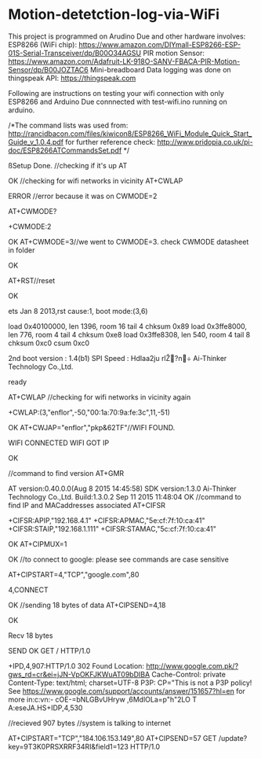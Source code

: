 # Motion-detetction-log-via-WiFi
This project is programmed on Arudino Due and other hardware involves:
  ESP8266 (WiFi chip): https://www.amazon.com/DIYmall-ESP8266-ESP-01S-Serial-Transceiver/dp/B00O34AGSU
  PIR motion Sensor: https://www.amazon.com/Adafruit-LK-918O-SANV-FBACA-PIR-Motion-Sensor/dp/B00JOZTAC6
  Mini-breadboard
Data logging was done on thingspeak API: https://thingspeak.com


Following are instructions on testing your wifi connection with only ESP8266 and Arduino Due connnected with test-wifi.ino running on arduino.

/*The command lists was used from: http://rancidbacon.com/files/kiwicon8/ESP8266_WiFi_Module_Quick_Start_Guide_v_1.0.4.pdf
for further reference check: http://www.pridopia.co.uk/pi-doc/ESP8266ATCommandsSet.pdf
*/


ßSetup Done.
//checking if it's up 
AT


OK
//checking for wifi networks in vicinity
AT+CWLAP


ERROR //error because it was on CWMODE=2 

AT+CWMODE?

+CWMODE:2

OK
AT+CWMODE=3//we went to CWMODE=3. check CWMODE datasheet in folder 


OK

AT+RST//reset


OK

 ets Jan  8 2013,rst cause:1, boot mode:(3,6)

load 0x40100000, len 1396, room 16 
tail 4
chksum 0x89
load 0x3ffe8000, len 776, room 4 
tail 4
chksum 0xe8
load 0x3ffe8308, len 540, room 4 
tail 8
chksum 0xc0
csum 0xc0

2nd boot version : 1.4(b1)
  SPI Speed      : HdIaa2ju
rlŽ?n÷
Ai-Thinker Technology Co.,Ltd.

ready

AT+CWLAP //checking for wifi networks in vicinity again

+CWLAP:(3,"enflor",-50,"00:1a:70:9a:fe:3c",11,-51)

OK
AT+CWJAP="enflor","pkp&62TF"//WIFI FOUND.

WIFI CONNECTED
WIFI GOT IP

OK

//command to find version
AT+GMR

AT version:0.40.0.0(Aug  8 2015 14:45:58)
SDK version:1.3.0
Ai-Thinker Technology Co.,Ltd.
Build:1.3.0.2 Sep 11 2015 11:48:04
OK
//command to find IP and MACaddresses associated
AT+CIFSR

+CIFSR:APIP,"192.168.4.1"
+CIFSR:APMAC,"5e:cf:7f:10:ca:41"
+CIFSR:STAIP,"192.168.1.111"
+CIFSR:STAMAC,"5c:cf:7f:10:ca:41"

OK
AT+CIPMUX=1


OK
//to connect to google: please see commands are case sensitive

AT+CIPSTART=4,"TCP","google.com",80

4,CONNECT

OK
//sending 18 bytes of data
AT+CIPSEND=4,18


OK
> 
Recv 18 bytes

SEND OK
 GET / HTTP/1.0

+IPD,4,907:HTTP/1.0 302 Found
Location: http://www.google.com.pk/?gws_rd=cr&ei=jJN-VpOKFJKWuAT09bDIBA
Cache-Control: private
Content-Type: text/html; charset=UTF-8
P3P: CP="This is not a P3P policy! See https://www.google.com/support/accounts/answer/151657?hl=en for more in:c:vn:- cOE-=bNLGBvUHryw ,6MdlOLa=p"h"2LO T A:eseJA.HS+IDP,4,530

//recieved 907 bytes
//system is talking to internet

AT+CIPSTART="TCP","184.106.153.149",80
AT+CIPSEND=57
GET /update?key=9T3K0PRSXRRF34RI&field1=123 HTTP/1.0
